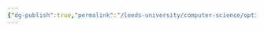 ```yaml
---
{"dg-publish":true,"permalink":"/leeds-university/computer-science/optional-modules/intro-to-web-technologies/intro-to-web-technologies/","tags":["Optional-Module"]}
---
```


